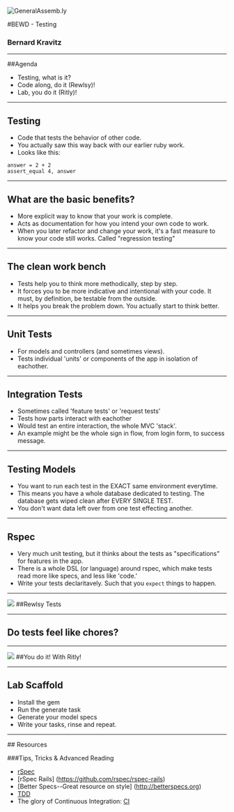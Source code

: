 ![GeneralAssemb.ly](https://github.com/generalassembly/ga-ruby-on-rails-for-devs/raw/master/images/ga.png "GeneralAssemb.ly")

#BEWD - Testing

### Bernard Kravitz

---


##Agenda

* Testing, what is it? 
* Code along, do it (Rewlsy)! 
* Lab, you do it (Ritly)! 
  

---

## Testing

* Code that tests the behavior of other code. 
* You actually saw this way back with our earlier ruby work. 
* Looks like this: 

```
answer = 2 + 2
assert_equal 4, answer
```

---
## What are the basic benefits? 

* More explicit way to know that your work is complete. 
* Acts as documentation for how you intend your own code to work. 
* When you later refactor and change your work, it's a fast measure to know your code still works. Called "regression testing"

---

## The clean work bench

* Tests help you to think more methodically, step by step. 
* It forces you to be more indicative and intentional with your code. It must, by definition, be testable from the outside. 
* It helps you break the problem down. You actually start to think better. 


---
## Unit Tests

* For models and controllers (and sometimes views). 
* Tests individual 'units' or components of the app in isolation of eachother. 

---
## Integration Tests

* Sometimes called 'feature tests' or 'request tests'
* Tests how parts interact with eachother
* Would test an entire interaction, the whole MVC 'stack'.
* An example might be the whole sign in flow, from login form, to success message. 

---
## Testing Models
* You want to run each test in the EXACT same environment everytime. 
* This means you have a whole database dedicated to testing. The database gets wiped clean after EVERY SINGLE TEST. 
* You don't want data left over from one test effecting another. 

---
## Rspec
* Very much unit testing, but it thinks about the tests as "specifications" for features in the app. 
* There is a whole DSL (or language) around rspec, which make tests read more like specs, and less like 'code.'
* Write your tests declaritavely. Such that you `expect` things to happen. 
---

<img id ='icon' src="../../assets/ICL_icons/Code_along_icon_md.png">
##Rewlsy Tests

---

## Do tests feel like chores? 

---

<img id ='icon' src="../../assets/ICL_icons/Exercise_icon_md.png">
##You do it! With Ritly!

---

## Lab Scaffold

* Install the gem
* Run the generate task
* Generate your model specs
* Write your tasks, rinse and repeat. 

---


<div id="resources">
## Resources


###Tips, Tricks & Advanced Reading
* [rSpec](http://rspec.info)
* [rSpec Rails] (https://github.com/rspec/rspec-rails)
* [Better Specs--Great resource on style] (http://betterspecs.org)
* [TDD](http://www.agiledata.org/essays/tdd.html)
* The glory of Continuous Integration: [CI](http://martinfowler.com/articles/continuousIntegration.html)

